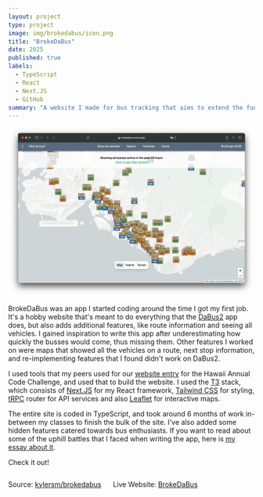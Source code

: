 ```yaml
---
layout: project
type: project
image: img/brokedabus/icon.png
title: "BrokeDaBus"
date: 2025
published: true
labels:
  - TypeScript
  - React
  - Next.JS
  - GitHub
summary: "A website I made for bus tracking that aims to extend the functionality of the DaBus2 app."
---
```


<img class="img-fluid" src="../img/brokedabus/site.png">

BrokeDaBus was an app I started coding around the time I got my first job. It's a hobby website that's meant to do everything that the [DaBus2](https://apps.apple.com/us/app/dabus2-the-oahu-bus-app/id1117179614) app does, but also adds additional features, like route information and seeing all vehicles. I gained inspiration to write this app after underestimating how quickly the busses would come, thus missing them. Other features I worked on were maps that showed all the vehicles on a route, next stop information, and re-implementing features that I found didn't work on DaBus2.

I used tools that my peers used for our [website entry](./hacc.html) for the Hawaii Annual Code Challenge, and used that to build the website. I used the [T3](https://create.t3.gg/) stack, which consists of [Next.JS](https://nextjs.org/) for my React framework, [Tailwind CSS](https://tailwindcss.com/) for styling, [tRPC](https://trpc.io/) router for API services and also [Leaflet](https://leafletjs.com/) for interactive maps.

The entire site is coded in TypeScript, and took around 6 months of work in-between my classes to finish the bulk of the site. I've also added some hidden features catered towards bus enthusiasts. If you want to read about some of the uphill battles that I faced when writing the app, here is <a href="../essays/development-of-brokedabus.html">my essay about it</a>.

Check it out!
<div style="display: flex; gap: 0 1.5rem;">
  <p>Source: <a href="https://github.com/kylersm/brokedabus">kylersm/brokedabus</a></p>
  <p>Live Website: <a href="https://brokedabus.vercel.app">BrokeDaBus</a></p>
</div>